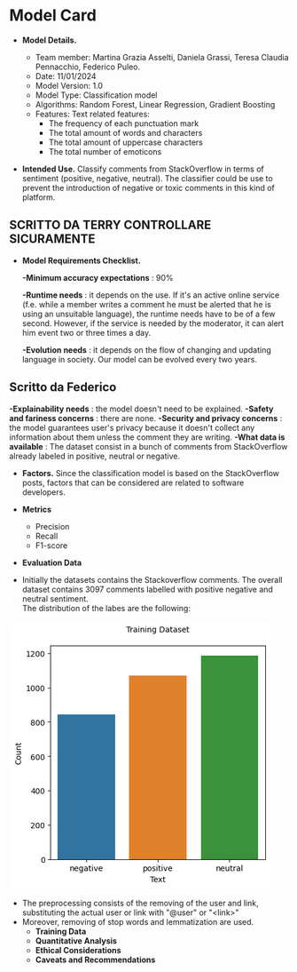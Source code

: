 # Model Card 

- **Model Details.**
  - Team member: Martina Grazia Asselti, Daniela Grassi, Teresa Claudia Pennacchio, Federico Puleo. 
  - Date: 11/01/2024
  - Model Version: 1.0
  - Model Type: Classification model 
  - Algorithms: Random Forest, Linear Regression, Gradient Boosting
  - Features: Text related features:
    - The frequency of each punctuation mark
    - The total amount of words and characters 
    - The total amount of uppercase characters 
    - The total number of emoticons
  


- **Intended Use.**
Classify comments from StackOverflow in terms of sentiment (positive, negative, neutral). 
The classifier could be use to prevent the introduction of negative or toxic comments in this kind of platform.

## SCRITTO DA TERRY CONTROLLARE SICURAMENTE ##
- **Model Requirements Checklist.**

   **-Minimum accuracy expectations** : 90%

   **-Runtime needs** : it depends on the use. If it's an active online service (f.e. while a member writes a comment he must be alerted that he is using an unsuitable language), the runtime needs have to be of a few second. However, if the service is needed by the moderator, it can alert him event two or three times a day.

  **-Evolution needs** : it depends on the flow of changing and updating language in society. Our model can be evolved every two years.

## Scritto da Federico ##

  **-Explainability needs** : the model doesn't need to be explained.
  **-Safety and fariness concerns** : there are none.
  **-Security and privacy concerns** : the model guarantees user's privacy because it doesn't collect any information about them unless the comment they are writing.
  **-What data is available** : The dataset consist in a bunch of comments from StackOverflow already labeled in positive, neutral or negative.


- **Factors.**
  Since the classification model is based on the StackOverflow posts, factors that can be considered are related to software developers.
-  **Metrics**
   -  Precision    
   -  Recall  
   -  F1-score
  
  -  **Evaluation Data**
  -  Initially the datasets contains the Stackoverflow comments. The overall dataset contains 3097 comments labelled with positive negative and neutral sentiment.  
The distribution of the labes are the following:


 ![Alt text](image.png)
- The preprocessing consists of the removing of the user and link, substituting the actual user or link with "@user" or "\<link>"
- Moreover, removing of stop words and lemmatization are used. 
  -  **Training Data**
  -  **Quantitative Analysis**
  -  **Ethical Considerations**
  - **Caveats and Recommendations**
